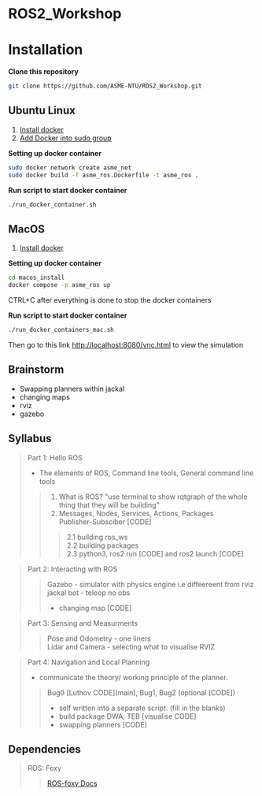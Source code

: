 # ROS2_Workshop
  
# Installation

**Clone this repository**
```sh
git clone https://github.com/ASME-NTU/ROS2_Workshop.git
```
 
## Ubuntu Linux

1. [Install docker](https://docs.docker.com/engine/install/ubuntu/)
2. [Add Docker into sudo group ](https://docs.docker.com/engine/install/linux-postinstall/)

**Setting up docker container**
```sh
sudo docker network create asme_net
sudo docker build -f asme_ros.Dockerfile -t asme_ros .
```

**Run script to start docker container**
```sh
./run_docker_container.sh
```

## MacOS

1. [Install docker](https://docs.docker.com/desktop/install/mac-install/)

**Setting up docker container**
```sh
cd macos_install
docker compose -p asme_ros up
```
CTRL+C after everything is done to stop the docker containers

**Run script to start docker container**
```sh
./run_docker_containers_mac.sh
```
Then go to this link [http://localhost:8080/vnc.html](http://localhost:8080/vnc.html) to view the simulation
## Brainstorm
- Swapping planners within jackal
- changing maps
- rviz 
- gazebo
  
## Syllabus
> Part 1: Hello ROS
> -  The elements of ROS, Command line tools, General command line tools 
>> 1. What is ROS? "use terminal to show rqtgraph of the whole thing that they will be building"  
>> 2. Messages, Nodes, Services, Actions, Packages  
>> Publisher-Subsciber [CODE]
>>> 2.1 building ros_ws  
>>> 2.2 building packages  
>>> 2.3 python3, ros2 run [CODE] and ros2 launch [CODE]

> Part 2: Interacting with ROS
>> Gazebo - simulator with physics engine i.e diffeereent from rviz  
>> jackal bot - teleop no obs
>> - changing map [CODE]

> Part 3: Sensing and Measurments
>> Pose and Odometry - one liners  
>> Lidar and Camera - selecting what to visualise
>> RVIZ

> Part 4: Navigation and Local Planning  
> - communicate the theory/ working principle of the planner. 
>> Bug0 \[Luthov CODE](main\), Bug1, Bug2 (optional  [CODE]) 
>> - self written into a separate script. (fill in the blanks)
>> - build package
>> DWA, TEB [visualise CODE]
>> - swapping planners [CODE]

## Dependencies


> ROS: Foxy
>> [ROS-foxy Docs](https://docs.ros.org/en/foxy/Tutorials.html)
